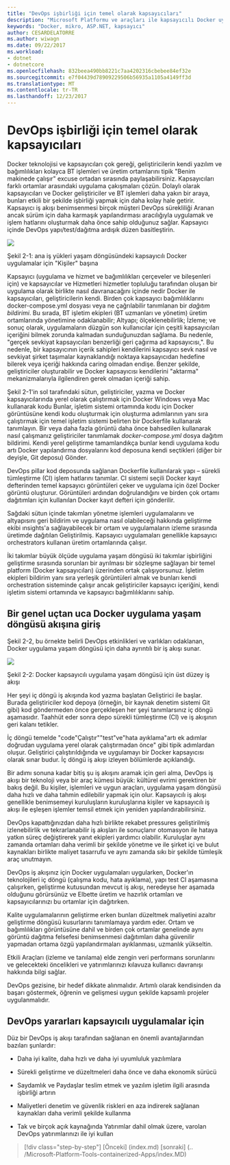 ```yaml
---
title: "DevOps işbirliği için temel olarak kapsayıcıları"
description: "Microsoft Platformu ve araçları ile kapsayıcılı Docker uygulama yaşam döngüsü"
keywords: "Docker, mikro, ASP.NET, kapsayıcı"
author: CESARDELATORRE
ms.author: wiwagn
ms.date: 09/22/2017
ms.workload:
- dotnet
- dotnetcore
ms.openlocfilehash: 832beea490bb8221c7aa4202316cbebee84ef32e
ms.sourcegitcommit: e7f04439d78909229506b56935a1105a4149ff3d
ms.translationtype: MT
ms.contentlocale: tr-TR
ms.lasthandoff: 12/23/2017
---
```

# <a name="containers-as-the-foundation-for-devops-collaboration"></a>DevOps işbirliği için temel olarak kapsayıcıları

Docker teknolojisi ve kapsayıcıları çok gereği, geliştiricilerin kendi yazılım ve bağımlılıkları kolayca BT işlemleri ve üretim ortamlarını tipik "Benim makinede çalışır" excuse ortadan sırasında paylaşabilirsiniz. Kapsayıcıları farklı ortamlar arasındaki uygulama çakışmaları çözün. Dolaylı olarak kapsayıcıları ve Docker geliştiriciler ve BT işlemleri daha yakın bir araya, bunları etkili bir şekilde işbirliği yapmak için daha kolay hale getirir. Kapsayıcı iş akışı benimsenmesi birçok müşteri DevOps sürekliliği Aranan ancak sürüm için daha karmaşık yapılandırması aracılığıyla uygulamak ve işlem hatlarını oluşturmak daha önce sahip olduğunuz sağlar. Kapsayıcı içinde DevOps yapı/test/dağıtma ardışık düzen basitleştirin.

![](./media/image1.png)

Şekil 2-1: ana iş yükleri yaşam döngüsündeki kapsayıcılı Docker uygulamalar için "Kişiler" başına

Kapsayıcı (uygulama ve hizmet ve bağımlılıkları çerçeveler ve bileşenleri için) ve kapsayıcılar ve Hizmetleri hizmetler topluluğu tarafından oluşan bir uygulama olarak birlikte nasıl davranacağını içinde nedir Docker ile kapsayıcıları, geliştiricilerin kendi. Birden çok kapsayıcı bağımlılıklarını docker-compose.yml dosyası veya ne çağrılabilir tanımlanan bir *dağıtım bildirimi*. Bu sırada, BT işletim ekipleri (BT uzmanları ve yönetim) üretim ortamlarında yönetimine odaklanabilir; Altyapı; ölçeklenebilirlik; İzleme; ve sonuç olarak, uygulamaların düzgün son kullanıcılar için çeşitli kapsayıcıları içeriğini bilmek zorunda kalmadan sunduğunuzdan sağlama. Bu nedenle, "gerçek sevkiyat kapsayıcıları benzerliği geri çağırma ad kapsayıcısı,". Bu nedenle, bir kapsayıcının içerik sahipleri kendilerini kapsayıcı sevk nasıl ve sevkiyat şirket taşımalar kaynaklandığı noktaya kapsayıcıdan hedefine bilerek veya içeriği hakkında caring olmadan endişe. Benzer şekilde, geliştiriciler oluşturabilir ve Docker kapsayıcısı kendilerini "aktarma" mekanizmalarıyla ilgilendiren gerek olmadan içeriği sahip.

Şekil 2-1'in sol tarafındaki sütun, geliştiriciler, yazma ve Docker kapsayıcılarında yerel olarak çalıştırmak için Docker Windows veya Mac kullanarak kodu Bunlar, işletim sistemi ortamında kodu için Docker görüntüsüne kendi kodu oluşturmak için oluşturma adımlarının yanı sıra çalıştırmak için temel işletim sistemi belirten bir Dockerfile kullanarak tanımlayın. Bir veya daha fazla görüntü daha önce bahsedilen kullanarak nasıl çalışmanız geliştiriciler tanımlamak *docker-compose.yml* dosya dağıtım bildirimi. Kendi yerel geliştirme tamamlandıkça bunlar kendi uygulama kodu artı Docker yapılandırma dosyalarını kod deposuna kendi seçtikleri (diğer bir deyişle, Git deposu) Gönder.

DevOps pillar kod deposunda sağlanan Dockerfile kullanılarak yapı – sürekli tümleştirme (CI) işlem hatlarını tanımlar. CI sistemi seçili Docker kayıt defterinden temel kapsayıcı görüntüleri çeker ve uygulama için özel Docker görüntü oluşturur. Görüntüleri ardından doğrulandığını ve birden çok ortamı dağıtımları için kullanılan Docker kayıt defteri için gönderilir.

Sağdaki sütun içinde takımları yönetme işlemleri uygulamalarını ve altyapısını geri bildirim ve uygulama nasıl olabileceği hakkında geliştirme ekibi ınsights'a sağlayabilecek bir ortam ve uygulamaların izleme sırasında üretimde dağıtılan Geliştirilmiş. Kapsayıcı uygulamaları genellikle kapsayıcı orchestrators kullanan üretim ortamlarında çalışır.

İki takımlar büyük ölçüde uygulama yaşam döngüsü iki takımlar işbirliğini geliştirme sırasında sorunları bir ayrılması bir sözleşme sağlayan bir temel platform (Docker kapsayıcıları) üzerinden ortak çalışıyorsunuz. İşletim ekipleri bildirim yanı sıra yerleşik görüntüleri almak ve bunları kendi orchestration sisteminde çalışır ancak geliştiriciler kapsayıcı içeriğini, kendi işletim sistemi ortamında ve kapsayıcı bağımlılıklarını sahip.

## <a name="introduction-to-a-generic-end-to-end-docker-application-life-cycle-workflow"></a>Bir genel uçtan uca Docker uygulama yaşam döngüsü akışına giriş

Şekil 2-2, bu örnekte belirli DevOps etkinlikleri ve varlıkları odaklanan, Docker uygulama yaşam döngüsü için daha ayrıntılı bir iş akışı sunar.

![](./media/image2.png)

Şekil 2-2: Docker kapsayıcılı uygulama yaşam döngüsü için üst düzey iş akışı

Her şeyi iç döngü iş akışında kod yazma başlatan Geliştirici ile başlar. Burada geliştiriciler kod depoya (örneğin, bir kaynak denetim sistemi Git gibi) kod göndermeden önce gerçekleşen her şeyi tanımlarsınız iç döngü aşamasıdır. Taahhüt eder sonra depo sürekli tümleştirme (CI) ve iş akışının geri kalanı tetikler.

İç döngü temelde "code"Çalıştır""test"ve"hata ayıklama"artı ek adımlar doğrudan uygulama yerel olarak çalıştırmadan önce" gibi tipik adımlardan oluşur. Geliştirici çalıştırıldığında ve uygulamayı bir Docker kapsayıcısı olarak sınar budur. İç döngü iş akışı izleyen bölümlerde açıklandığı.

Bir adımı sonuna kadar bitiş şu iş akışını aramak için geri alma, DevOps iş akışı bir teknoloji veya bir araç kümesi büyük: kültürel evrimi gerektiren bir bakış değil. Bu kişiler, işlemleri ve uygun araçları, uygulama yaşam döngüsü daha hızlı ve daha tahmin edilebilir yapmak için olur. Kapsayıcılı iş akışı genellikle benimsemeyi kuruluşların kuruluşlarına kişiler ve kapsayıcılı iş akışı ile eşleşen işlemler temsil etmek için yeniden yapılandırabilirsiniz.

DevOps kapattığınızdan daha hızlı birlikte rekabet pressures geliştirilmiş izlenebilirlik ve tekrarlanabilir iş akışları ile sonuçlanır otomasyon ile hataya yatkın süreç değiştirerek yanıt ekipleri yardımcı olabilir. Kuruluşlar aynı zamanda ortamları daha verimli bir şekilde yönetme ve ile şirket içi ve bulut kaynakları birlikte maliyet tasarrufu ve aynı zamanda sıkı bir şekilde tümleşik araç unutmayın.

DevOps iş akışınız için Docker uygulamaları uygularken, Docker'ın teknolojileri iç döngü (çalışma kodu, hata ayıklama), yapı test CI aşamasına çalışırken, geliştirme kutusundan mevcut iş akışı, neredeyse her aşamada olduğunu görürsünüz ve Elbette üretim ve hazırlık ortamları ve kapsayıcılarınızı bu ortamlar için dağıtırken.

Kalite uygulamalarının geliştirme erken bunları düzeltmek maliyetini azaltır geliştirme döngüsü kusurlarını tanımlamaya yardım eder. Ortam ve bağımlılıkları görüntüsüne dahil ve birden çok ortamlar genelinde aynı görüntü dağıtma felsefesi benimsenmesi dağıtımları daha güvenilir yapmadan ortama özgü yapılandırmaları ayıklanması, uzmanlık yükseltin.

Etkili Araçları (izleme ve tanılama) elde zengin veri performans sorunlarını ve gelecekteki öncelikleri ve yatırımlarınızı kılavuza kullanıcı davranışı hakkında bilgi sağlar.

DevOps gezisine, bir hedef dikkate alınmalıdır. Artımlı olarak kendisinden da başarı göstermek, öğrenin ve gelişmesi uygun şekilde kapsamlı projeler uygulanmalıdır.

## <a name="benefits-of-devops-for-containerized-applications"></a>DevOps yararları kapsayıcılı uygulamalar için

Düz bir DevOps iş akışı tarafından sağlanan en önemli avantajlarından bazıları şunlardır:

-   Daha iyi kalite, daha hızlı ve daha iyi uyumluluk yazılımlara

-   Sürekli geliştirme ve düzeltmeleri daha önce ve daha ekonomik sürücü

-   Saydamlık ve Paydaşlar teslim etmek ve yazılım işletim ilgili arasında işbirliği artırın

-   Maliyetleri denetim ve güvenlik riskleri en aza indirerek sağlanan kaynakları daha verimli şekilde kullanma

-   Tak ve birçok açık kaynağında Yatırımlar dahil olmak üzere, varolan DevOps yatırımlarınızı ile iyi kullan

>[!div class="step-by-step"]
[Önceki] (index.md) [sonraki] (.. /Microsoft-Platform-Tools-containerized-Apps/index.MD)
